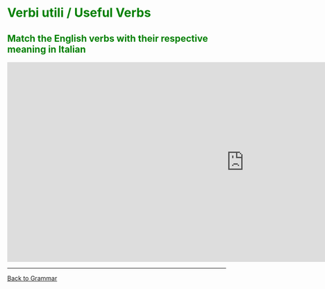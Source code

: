 <h1 style="color:green;"> Verbi utili / Useful Verbs </h1>

<h2 style="color:green;"> Match the English verbs with their respective meaning in Italian </h2>

<iframe src="https://h5p.org/h5p/embed/370670" width="1090" height="460" frameborder="0" allowfullscreen="allowfullscreen"></iframe><script src="https://h5p.org/sites/all/modules/h5p/library/js/h5p-resizer.js" charset="UTF-8"></script>

<hr>
<p> 
<a style="float:left;" href="grammar.html" class="btn2"> Back to Grammar</a>
</p>
<div style="clear:both;"> </div>
